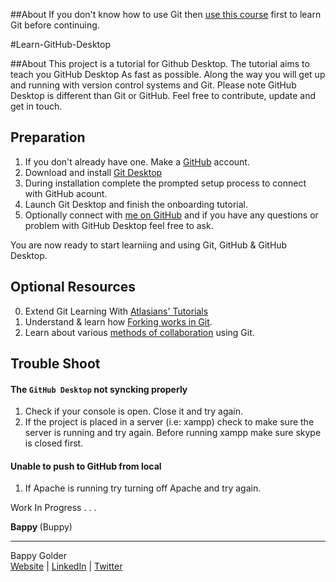 <!--MarkDown Editor (use for live preview): 
https://jbt.github.io/markdown-editor-->

<!--
GitHub Markdown System:
https://help.github.com/articles/markdown-basics/
https://guides.github.com/features/mastering-markdown/
-->

##About
If you don't know how to use Git then [use this course](https://www.udacity.com/course/how-to-use-git-and-github--ud775) first to learn Git before continuing. 


#Learn-GitHub-Desktop

##About
This project is a tutorial for Github Desktop. The tutorial aims to teach you GitHub Desktop As fast as possible. Along the way you will get up and running with version control systems and Git. Please note GitHub Desktop is different than Git or GitHub. Feel free to contribute, update and get in touch.

## Preparation
1. If you don't already have one. Make a [GitHub](https://github.com/) account. 
2. Download and install [Git Desktop](https://desktop.github.com/) 
3. During installation complete the prompted setup process to connect with GitHub acount. 
4. Launch Git Desktop and finish the onboarding tutorial.
5. Optionally connect with [me on GitHub](https://github.com/bappygolder) and if you have any questions or problem with GitHub Desktop feel free to ask.  

You are now ready to start learniing and using Git, GitHub & GitHub Desktop. 

## Optional Resources
0. Extend Git Learning With [Atlasians' Tutorials](https://www.atlassian.com/git/tutorials/)
1. Understand & learn how [Forking works in Git](https://guides.github.com/activities/forking/index.html). 
2. Learn about various [methods of collaboration](https://www.atlassian.com/git/tutorials/comparing-workflows/forking-workflow) using Git.

## Trouble Shoot

#### The ```GitHub Desktop``` not syncking properly
1. Check if your console is open. Close it and try again.  
2. If the project is placed in a server (i.e: xampp) check to make sure the server is running and try again. Before running xampp make sure skype is closed first. 

#### Unable to push to GitHub from local
1. If Apache is running try turning off Apache and try again. 

Work In Progress . . .

<strong> Bappy </strong> (Buppy)


--------------------
Bappy Golder <br/>
<a href="http://bappygolder.com/">Website</a>  |  <a href="https://github.com/bappygolder">LinkedIn</a> |  <a href="https://au.linkedin.com/in/bappygolder">Twitter</a>


